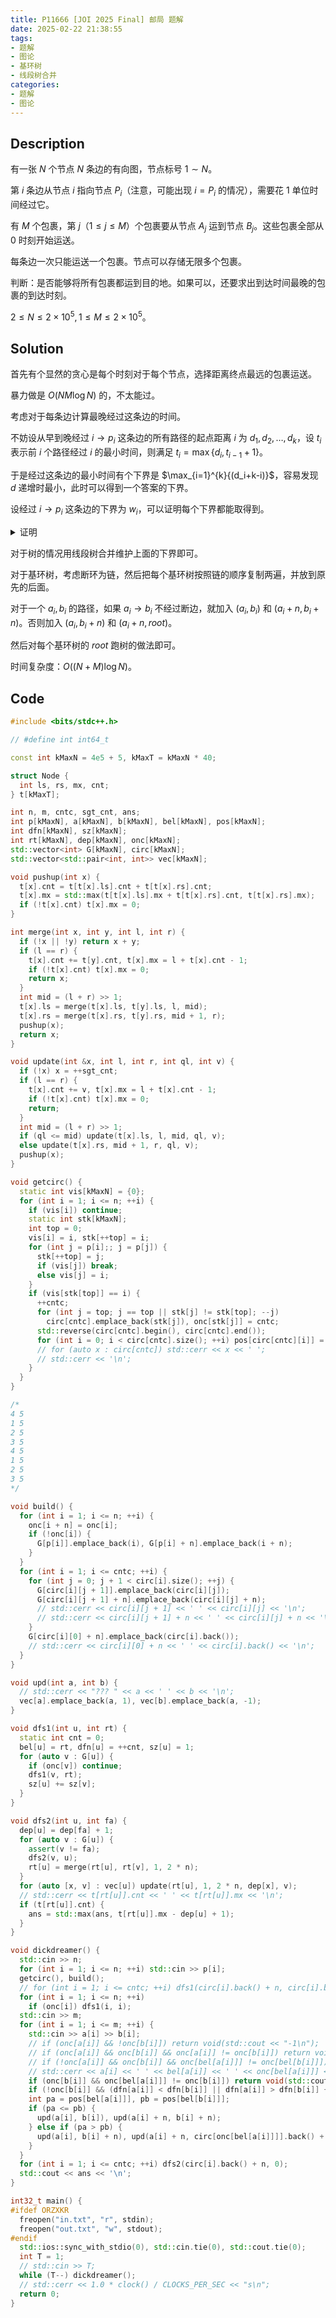```yaml
---
title: P11666 [JOI 2025 Final] 邮局 题解
date: 2025-02-22 21:38:55
tags:
- 题解
- 图论
- 基环树
- 线段树合并
categories:
- 题解
- 图论
---
```

## Description

有一张 $N$ 个节点 $N$ 条边的有向图，节点标号 $1\sim N$。

第 $i$ 条边从节点 $i$ 指向节点 $P_i$（注意，可能出现 $i=P_i$ 的情况），需要花 $1$ 单位时间经过它。

有 $M$ 个包裹，第 $j$（$1\le j\le M$）个包裹要从节点 $A_j$ 运到节点 $B_j$。这些包裹全部从 $0$ 时刻开始运送。

每条边一次只能运送一个包裹。节点可以存储无限多个包裹。

判断：是否能够将所有包裹都运到目的地。如果可以，还要求出到达时间最晚的包裹的到达时刻。

$2\leq N\leq 2\times 10^5,1\leq M\leq 2\times 10^5$。

## Solution

首先有个显然的贪心是每个时刻对于每个节点，选择距离终点最远的包裹运送。

暴力做是 $O(NM\log N)$ 的，不太能过。

考虑对于每条边计算最晚经过这条边的时间。

不妨设从早到晚经过 $i\to p_i$ 这条边的所有路径的起点距离 $i$ 为 $d_1,d_2,\ldots,d_k$，设 $t_i$ 表示前 $i$ 个路径经过 $i$ 的最小时间，则满足 $t_i=\max\{d_i,t_{i-1}+1\}$。

于是经过这条边的最小时间有个下界是 $\max_{i=1}^{k}{(d_i+k-i)}$，容易发现 $d$ 递增时最小，此时可以得到一个答案的下界。

设经过 $i\to p_i$ 这条边的下界为 $w_i$，可以证明每个下界都能取得到。

<details>
<summary>证明</summary>
根据上面的贪心策略，经过 $i\to p_i$ 的路径在到达 $i$ 之前只会内部出现阻挡，终点在 $i$ 的子树内的点由于距离终点一定会在经过 $i$ 的路径后通行。

由于只会内部阻挡，所以可以先不考虑阻挡，把它们都走到 $i$ 之后再考虑阻挡的事情，而这得到的就是上面的下界。

</details>

对于树的情况用线段树合并维护上面的下界即可。

对于基环树，考虑断环为链，然后把每个基环树按照链的顺序复制两遍，并放到原先的后面。

对于一个 $a_i,b_i$ 的路径，如果 $a_i\to b_i$ 不经过断边，就加入 $(a_i,b_i)$ 和 $(a_i+n,b_i+n)$。否则加入 $(a_i,b_i+n)$ 和 $(a_i+n,root)$。

然后对每个基环树的 $root$ 跑树的做法即可。

时间复杂度：$O((N+M)\log N)$。

## Code

```cpp
#include <bits/stdc++.h>

// #define int int64_t

const int kMaxN = 4e5 + 5, kMaxT = kMaxN * 40;

struct Node {
  int ls, rs, mx, cnt;
} t[kMaxT];

int n, m, cntc, sgt_cnt, ans;
int p[kMaxN], a[kMaxN], b[kMaxN], bel[kMaxN], pos[kMaxN];
int dfn[kMaxN], sz[kMaxN];
int rt[kMaxN], dep[kMaxN], onc[kMaxN];
std::vector<int> G[kMaxN], circ[kMaxN];
std::vector<std::pair<int, int>> vec[kMaxN];

void pushup(int x) {
  t[x].cnt = t[t[x].ls].cnt + t[t[x].rs].cnt;
  t[x].mx = std::max(t[t[x].ls].mx + t[t[x].rs].cnt, t[t[x].rs].mx);
  if (!t[x].cnt) t[x].mx = 0;
}

int merge(int x, int y, int l, int r) {
  if (!x || !y) return x + y;
  if (l == r) {
    t[x].cnt += t[y].cnt, t[x].mx = l + t[x].cnt - 1;
    if (!t[x].cnt) t[x].mx = 0;
    return x;
  }
  int mid = (l + r) >> 1;
  t[x].ls = merge(t[x].ls, t[y].ls, l, mid);
  t[x].rs = merge(t[x].rs, t[y].rs, mid + 1, r);
  pushup(x);
  return x;
}

void update(int &x, int l, int r, int ql, int v) {
  if (!x) x = ++sgt_cnt;
  if (l == r) {
    t[x].cnt += v, t[x].mx = l + t[x].cnt - 1;
    if (!t[x].cnt) t[x].mx = 0;
    return;
  }
  int mid = (l + r) >> 1;
  if (ql <= mid) update(t[x].ls, l, mid, ql, v);
  else update(t[x].rs, mid + 1, r, ql, v);
  pushup(x);
}

void getcirc() {
  static int vis[kMaxN] = {0};
  for (int i = 1; i <= n; ++i) {
    if (vis[i]) continue;
    static int stk[kMaxN];
    int top = 0;
    vis[i] = i, stk[++top] = i;
    for (int j = p[i];; j = p[j]) {
      stk[++top] = j;
      if (vis[j]) break;
      else vis[j] = i;
    }
    if (vis[stk[top]] == i) {
      ++cntc;
      for (int j = top; j == top || stk[j] != stk[top]; --j)
        circ[cntc].emplace_back(stk[j]), onc[stk[j]] = cntc;
      std::reverse(circ[cntc].begin(), circ[cntc].end());
      for (int i = 0; i < circ[cntc].size(); ++i) pos[circ[cntc][i]] = i + 1;
      // for (auto x : circ[cntc]) std::cerr << x << ' ';
      // std::cerr << '\n';
    }
  }
}

/*
4 5
1 5
2 5
3 5
4 5
1 5
2 5
3 5
*/

void build() {
  for (int i = 1; i <= n; ++i) {
    onc[i + n] = onc[i];
    if (!onc[i]) {
      G[p[i]].emplace_back(i), G[p[i] + n].emplace_back(i + n);
    }
  }
  for (int i = 1; i <= cntc; ++i) {
    for (int j = 0; j + 1 < circ[i].size(); ++j) {
      G[circ[i][j + 1]].emplace_back(circ[i][j]);
      G[circ[i][j + 1] + n].emplace_back(circ[i][j] + n);
      // std::cerr << circ[i][j + 1] << ' ' << circ[i][j] << '\n';
      // std::cerr << circ[i][j + 1] + n << ' ' << circ[i][j] + n << '\n';
    }
    G[circ[i][0] + n].emplace_back(circ[i].back());
    // std::cerr << circ[i][0] + n << ' ' << circ[i].back() << '\n';
  }
}

void upd(int a, int b) {
  // std::cerr << "??? " << a << ' ' << b << '\n';
  vec[a].emplace_back(a, 1), vec[b].emplace_back(a, -1);
}

void dfs1(int u, int rt) {
  static int cnt = 0;
  bel[u] = rt, dfn[u] = ++cnt, sz[u] = 1;
  for (auto v : G[u]) {
    if (onc[v]) continue;
    dfs1(v, rt);
    sz[u] += sz[v];
  }
}

void dfs2(int u, int fa) {
  dep[u] = dep[fa] + 1;
  for (auto v : G[u]) {
    assert(v != fa);
    dfs2(v, u);
    rt[u] = merge(rt[u], rt[v], 1, 2 * n);
  }
  for (auto [x, v] : vec[u]) update(rt[u], 1, 2 * n, dep[x], v);
  // std::cerr << t[rt[u]].cnt << ' ' << t[rt[u]].mx << '\n';
  if (t[rt[u]].cnt) {
    ans = std::max(ans, t[rt[u]].mx - dep[u] + 1);
  }
}

void dickdreamer() {
  std::cin >> n;
  for (int i = 1; i <= n; ++i) std::cin >> p[i];
  getcirc(), build();
  // for (int i = 1; i <= cntc; ++i) dfs1(circ[i].back() + n, circ[i].back() + n);
  for (int i = 1; i <= n; ++i)
    if (onc[i]) dfs1(i, i);
  std::cin >> m;
  for (int i = 1; i <= m; ++i) {
    std::cin >> a[i] >> b[i];
    // if (onc[a[i]] && !onc[b[i]]) return void(std::cout << "-1\n");
    // if (onc[a[i]] && onc[b[i]] && onc[a[i]] != onc[b[i]]) return void(std::cout << "-1\n");
    // if (!onc[a[i]] && onc[b[i]] && onc[bel[a[i]]] != onc[bel[b[i]]])
    // std::cerr << a[i] << ' ' << bel[a[i]] << ' ' << onc[bel[a[i]]] << onc[b[i]] << '\n';
    if (onc[b[i]] && onc[bel[a[i]]] != onc[b[i]]) return void(std::cout << "-1\n");
    if (!onc[b[i]] && (dfn[a[i]] < dfn[b[i]] || dfn[a[i]] > dfn[b[i]] + sz[b[i]] - 1)) return void(std::cout << "-1\n");
    int pa = pos[bel[a[i]]], pb = pos[bel[b[i]]];
    if (pa <= pb) {
      upd(a[i], b[i]), upd(a[i] + n, b[i] + n);
    } else if (pa > pb) {
      upd(a[i], b[i] + n), upd(a[i] + n, circ[onc[bel[a[i]]]].back() + n);
    }
  }
  for (int i = 1; i <= cntc; ++i) dfs2(circ[i].back() + n, 0);
  std::cout << ans << '\n';
}

int32_t main() {
#ifdef ORZXKR
  freopen("in.txt", "r", stdin);
  freopen("out.txt", "w", stdout);
#endif
  std::ios::sync_with_stdio(0), std::cin.tie(0), std::cout.tie(0);
  int T = 1;
  // std::cin >> T;
  while (T--) dickdreamer();
  // std::cerr << 1.0 * clock() / CLOCKS_PER_SEC << "s\n";
  return 0;
}
```